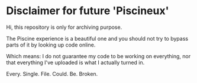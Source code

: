 # Disclaimer for future 'Piscineux'

Hi, this repository is only for archiving purpose.


The Piscine experience is a beautiful one and you should not try to bypass parts of it by looking up code online.


Which means: I do not guarantee my code to be working on everything, nor that everything I've uploaded is what I actually turned in.

Every. Single. File. Could. Be. Broken.
